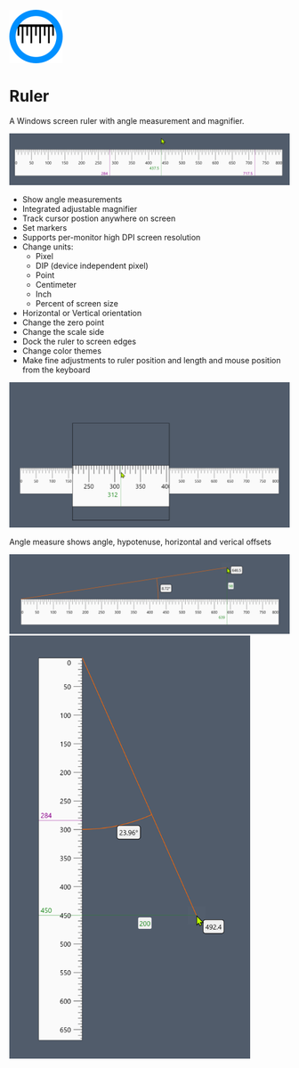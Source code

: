 ![logo](Ruler/Images/ruler96.png)

# Ruler
A Windows screen ruler with angle measurement and magnifier.

<img src="Docs/capture-000180.png" width="760"/>

- Show angle measurements
- Integrated adjustable magnifier
- Track cursor postion anywhere on screen
- Set markers
- Supports per-monitor high DPI screen resolution
- Change units:
  - Pixel
  - DIP (device independent pixel)
  - Point
  - Centimeter
  - Inch
  - Percent of screen size
- Horizontal or Vertical orientation 
- Change the zero point
- Change the scale side
- Dock the ruler to screen edges
- Change color themes
- Make fine adjustments to ruler position and length and mouse position from the keyboard

<img src="Docs/capture-000178.png" width="760"/>

Angle measure shows angle, hypotenuse, horizontal and verical offsets 

<img src="Docs/capture-000173.png" width="760"/>

<img src="Docs/capture-000181.png" height="760"/>
